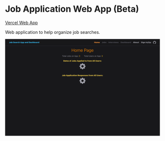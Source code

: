 # Job Application Web App (Beta)

[Vercel Web App](https://job-search-app-web.vercel.app/)

Web application to help organize job searches.

![Homepage Image](/assets/job-search-home.png)